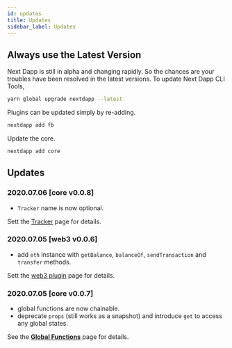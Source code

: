 ```yaml
---
id: updates
title: Updates
sidebar_label: Updates
---
```


## Always use the Latest Version

Next Dapp is still in alpha and changing rapidly. So the chances are your troubles have been resolved in the latest versions. To update Next Dapp CLI Tools,

```bash
yarn global upgrade nextdapp --latest
```

Plugins can be updated simply by re-adding.

```bash
nextdapp add fb
```
Update the core.

```bash
nextdapp add core
```

## Updates

### 2020.07.06 [core v0.0.8]

* `Tracker` name is now optional.

Sett the [Tracker](/next-dapp/docs/tracker) page for details.

### 2020.07.05 [web3 v0.0.6]

* add `eth` instance with `getBalance`, `balanceOf`, `sendTransaction` and `transfer` methods.

Sett the [web3 plugin](/next-dapp/docs/plugin-web3#eth) page for details.

### 2020.07.05 [core v0.0.7]

* global functions are now chainable. 
* deprecate `props` (still works as a snapshot) and introduce `get` to access any global states.

See the [**Global Functions**](/next-dapp/docs/global-functions) page for details.
